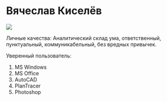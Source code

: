 # Вячеслав Киселёв

![](https://github.com/v0xp/Resume/tree/main/img/author.png)

Личные качества: 
Аналитический склад ума, ответственный, пунктуальный, коммуникабельный, без вредных привычек.

Уверенный пользователь:
1. MS Windows
2. MS Office
3. AutoCAD 
4. PlanTracer
5. Photoshop 